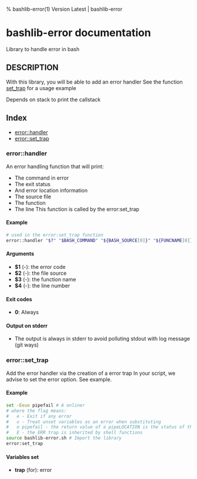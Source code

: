 % bashlib-error(1) Version Latest | bashlib-error
# bashlib-error documentation

Library to handle error in bash

## DESCRIPTION

With this library, you will be able to add an error handler
See the function [set_trap](#errorset_trap) for a usage example



Depends on stack to print the callstack

## Index

* [error::handler](#errorhandler)
* [error::set_trap](#errorset_trap)

### error::handler

An error handling function that will print:
* The command in error
* The exit status
* And error location information
* The source file
* The function
* The line
This function is called by the error:set_trap

#### Example

```bash
# used in the error:set_trap function
error::handler "$?" "$BASH_COMMAND" "${BASH_SOURCE[0]}" "${FUNCNAME[0]}" $LINENO
```

#### Arguments

* **$1** (-): the error code
* **$2** (-): the file source
* **$3** (-): the function name
* **$4** (-): the line number

#### Exit codes

* **0**: Always

#### Output on stderr

* The output is always in stderr to avoid polluting stdout with log message (git ways)

### error::set_trap

Add the error handler via the creation of a error trap
In your script, we advise to set the error option. See example.

#### Example

```bash
set -Eeuo pipefail # A onliner
# where the flag means:
#   e - Exit if any error
#   u - Treat unset variables as an error when substituting
#   o pipefail - the return value of a pipeLOCATION is the status of the last command to exit with a non-zero status or zero if no command exited with a non-zero status
#   E - the ERR trap is inherited by shell functions
source bashlib-error.sh # Import the library
error:set_trap
```

#### Variables set

* **trap** (for): error

